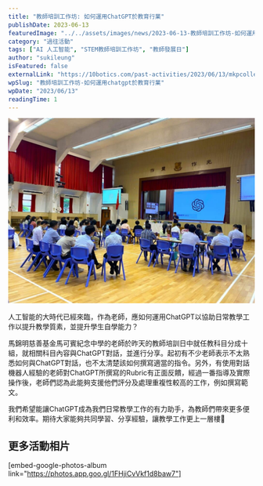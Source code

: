 ```yaml
---
title: "教師培訓工作坊: 如何運用ChatGPT於教育行業"
publishDate: 2023-06-13
featuredImage: "../../assets/images/news/2023-06-13-教師培訓工作坊-如何運用chatgpt於教育行業/image1.jpeg"
category: "過往活動"
tags: ["AI 人工智能", "STEM教師培訓工作坊", "教師發展日"]
author: "sukileung"
isFeatured: false
externalLink: "https://10botics.com/past-activities/2023/06/13/mkpcollege-sdd/"
wpSlug: "教師培訓工作坊-如何運用chatgpt於教育行業"
wpDate: "2023/06/13"
readingTime: 1
---
```


![](../../assets/images/news/2023-06-13-教師培訓工作坊-如何運用chatgpt於教育行業/image2.jpeg)

人工智能的大時代已經來臨，作為老師，應如何運用ChatGPT以協助日常教學工作以提升教學質素，並提升學生自學能力？

馬錦明慈善基金馬可賓紀念中學的老師於昨天的教師培訓日中就任教科目分成十組，就相關科目內容與ChatGPT對話，並進行分享。起初有不少老師表示不太熟悉如何與ChatGPT對話，也不太清楚該如何撰寫適當的指令。另外，有使用對話機器人經驗的老師對ChatGPT所撰寫的Rubric有正面反饋，經過一番指導及實際操作後，老師們認為此能夠支援他們評分及處理重複性較高的工作，例如撰寫範文。

我們希望能讓ChatGPT成為我們日常教學工作的有力助手，為教師們帶來更多便利和效率。期待大家能夠共同學習、分享經驗，讓教學工作更上一層樓👏

## 更多活動相片

[embed-google-photos-album link="https://photos.app.goo.gl/1FHjiCvVkf1d8baw7"]